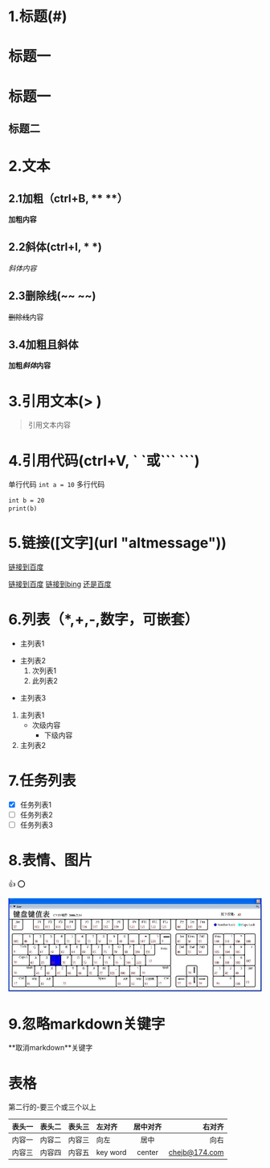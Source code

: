 # 1.标题(\#)
# 标题一
# 标题一 #
## 标题二

# 2.文本
## 2.1加粗（ctrl+B, \*\* \*\*）
**加粗内容**
## 2.2斜体(ctrl+I, \* \*)
*斜体内容*
## 2.3删除线(\~\~ \~\~)
~~删除线~~内容
## 3.4加粗且斜体
**加粗*斜体*内容**
# 3.引用文本(\> )
> 引用文本内容
# 4.引用代码(ctrl+V, \` \`或\`\`\` \`\`\`)
单行代码
`int a = 10`
多行代码
```
int b = 20
print(b)
```

# 5.链接(\[文字\](url "altmessage"))
[链接到百度](http://www.baidu.com "baidu")

[链接到百度][1] 
[链接到bing][c2] 
[还是百度][1] 

[1]:https://www.baidu.com
[c2]:https://www.bing.com

# 6.列表（*,+,-,数字，可嵌套）
- 主列表1
* 主列表2
  1. 次列表1
  2. 此列表2
+ 主列表3

1. 主列表1
   - 次级内容
     - 下级内容
2. 主列表2

# 7.任务列表
- [X] 任务列表1
- [ ] 任务列表2
- [ ] 任务列表3

# 8.表情、图片
:+1:
:o:

![keybord](https://github.com/cjbgithub/Folder/blob/master/keyboard.png "鼠标选中显示信息")

# 9.忽略markdown关键字
\**取消markdown\**关键字

# 表格
第二行的-要三个或三个以上

|表头一|表头二|表头三|左对齐|居中对齐|右对齐|
|----|----|----|:---|:----:|----:|
|内容一|内容二|内容三|向左|居中|向右|
|内容三|内容四|内容五|key word|center|chejb@174.com|














